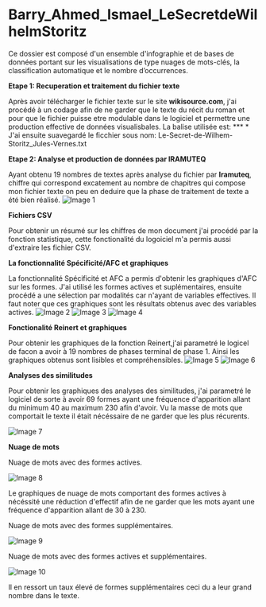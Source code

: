 # Barry_Ahmed_Ismael_LeSecretdeWilhelmStoritz

Ce dossier est composé d'un ensemble d'infographie et de bases de données portant sur les visualisations de type nuages de mots-clés, la classification automatique et le nombre d’occurrences.

**Etape 1: Recuperation et traitement du fichier texte**


Après avoir télécharger le fichier texte sur le site **wikisource.com**, j'ai procédé à un codage afin de ne garder que le texte du récit du roman et pour que le fichier puisse etre modulable dans le logiciel et permettre une production effective de données visualisbales. La balise utilisée est: *** *
J'ai ensuite suavegardé le ficchier sous nom: Le-Secret-de-Wilhem-Storitz_Jules-Vernes.txt

**Etape 2:  Analyse et production de données par IRAMUTEQ**

Ayant obtenu 19 nombres de textes après analyse du fichier par **Iramuteq**, chiffre qui correspond excatement au nombre de chapitres qui compose mon fichier texte on peu en deduire que la phase de traitement de texte a été bien réalisé.
![Image 1](img/statistique.png)

**Fichiers CSV** 

Pour obtenir un résumé sur les chiffres de mon document j'ai procédé par la fonction statistique, cette fonctionalité du logoiciel m'a permis aussi d'extraire les fichier CSV.

**La fonctionnalité Spécificité/AFC et graphiques**

La fonctionnalité Spécificité et AFC a permis d'obtenir les graphiques d'AFC sur les formes. J'ai utilisé les formes actives et suplémentaires, ensuite procédé a une sélection par modalités car n'ayant de variables effectives. Il faut noter que ces graphiques sont les résultats obtenus avec des variables actives.
![Image 2](img/AFC2DCL.png)
![Image 3](img/AFC2DEL.png)
![Image 4](img/AFC2DL.png)

**Fonctionalité Reinert et graphiques**

Pour obtenir les graphiques de la fonction Reinert,j'ai parametré le logicel de facon a avoir à 19 nombres de phases terminal de phase 1. Ainsi les graphiques obtenus sont lisibles et compréhensibles.
![Image 5](img/dendrogramme_1.png)
![Image 6](img/dendrogramme_2.png)

**Analyses des similitudes**

Pour obtenir les graphiques des analyses des similitudes, j'ai parametré le logiciel de sorte à avoir 69 formes ayant une fréquence d'apparition allant du minimum 40 au maximum 230 afin d'avoir. Vu la masse de mots que comportait le texte il était nécéssaire de ne garder que les plus récurents.

![Image 7](img/graph_simi_1.png)

**Nuage de mots**

Nuage de mots avec des formes actives.

![Image 8](img/nuage_1.png)

Le graphiques de nuage de mots comportant des formes actives à nécéssité une réduction d'effectif afin de ne garder que les mots ayant une fréquence d'apparition allant de 30 à 230.

Nuage de mots avec des formes supplémentaires.

![Image 9](img/nuage_2.png)

Nuage de mots avec des formes actives et supplémentaires.

![Image 10](img/nuage_3.png)

Il en ressort un taux élevé de formes supplémentaires ceci du a leur grand nombre dans le texte.
